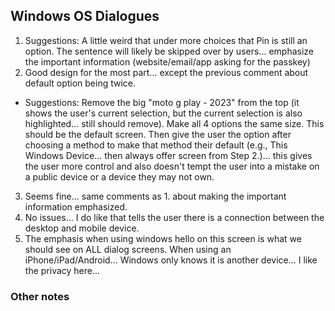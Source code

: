 ## Windows OS Dialogues

1. Suggestions: A little weird that under more choices that Pin is still an option. The sentence will likely be skipped over by users... emphasize the important information (website/email/app asking for the passkey)
2. Good design for the most part... except the previous comment about default option being twice.
  - Suggestions: Remove the big "moto g play - 2023" from the top (it shows the user's current selection, but the current selection is also highlighted... still should remove). Make all 4 options the same size. This should be the default screen. Then give the user the option after choosing a method to make that method their default (e.g., This Windows Device... then always offer screen from Step 2.)... this gives the user more control and also doesn't tempt the user into a mistake on a public device or a device they may not own.
3. Seems fine... same comments as 1. about making the important information emphasized.
4. No issues... I do like that tells the user there is a connection between the desktop and mobile device.
5. The emphasis when using windows hello on this screen is what we should see on ALL dialog screens. When using an iPhone/iPad/Android... Windows only knows it is another device... I like the privacy here...  


### Other notes
